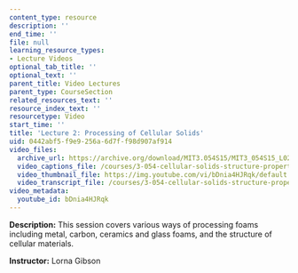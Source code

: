 ```yaml
---
content_type: resource
description: ''
end_time: ''
file: null
learning_resource_types:
- Lecture Videos
optional_tab_title: ''
optional_text: ''
parent_title: Video Lectures
parent_type: CourseSection
related_resources_text: ''
resource_index_text: ''
resourcetype: Video
start_time: ''
title: 'Lecture 2: Processing of Cellular Solids'
uid: 0442abf5-f9e9-256a-6d7f-f98d907af914
video_files:
  archive_url: https://archive.org/download/MIT3.054S15/MIT3_054S15_L02_300k.mp4
  video_captions_file: /courses/3-054-cellular-solids-structure-properties-and-applications-spring-2015/2648b886cc8c56508a79d0050a4b7156_bDnia4HJRqk.vtt
  video_thumbnail_file: https://img.youtube.com/vi/bDnia4HJRqk/default.jpg
  video_transcript_file: /courses/3-054-cellular-solids-structure-properties-and-applications-spring-2015/a2c44920ecba5819bb905cd3c64ae3bd_bDnia4HJRqk.pdf
video_metadata:
  youtube_id: bDnia4HJRqk
---
```


**Description:** This session covers various ways of processing foams including metal, carbon, ceramics and glass foams, and the structure of cellular materials.

**Instructor:** Lorna Gibson